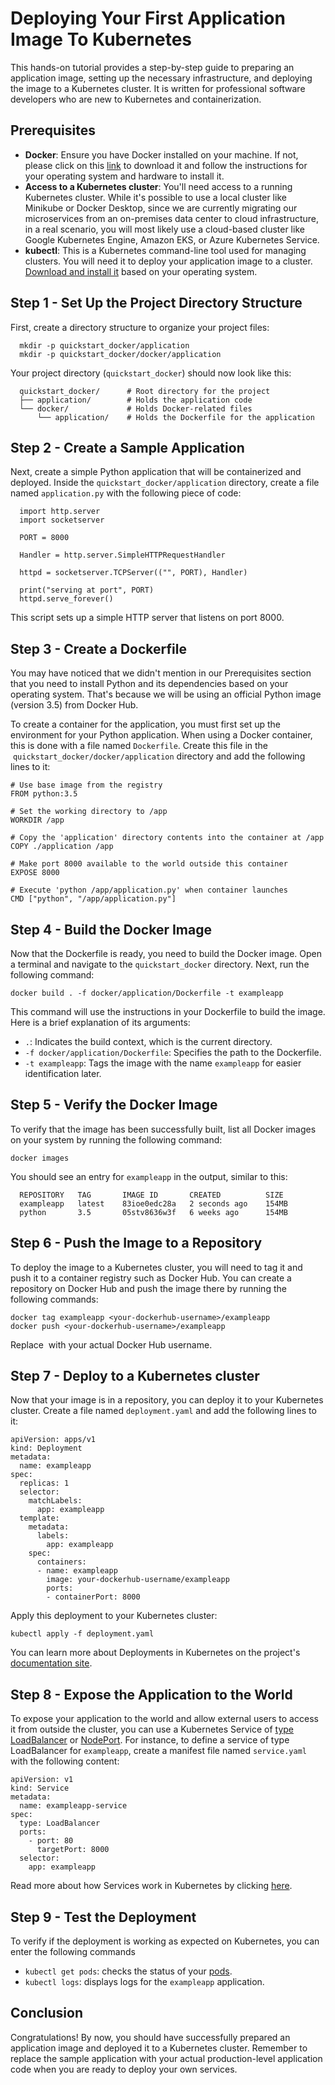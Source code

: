 # Deploying Your First Application Image To Kubernetes

This hands-on tutorial provides a step-by-step guide to preparing an application image, setting up the necessary infrastructure, and deploying the image to a Kubernetes cluster. It is written for professional software developers who are new to Kubernetes and containerization.

## Prerequisites

- **Docker**: Ensure you have Docker installed on your machine. If not, please click on this [link](https://www.docker.com/get-started/) to download it and follow the instructions for your operating system and hardware to install it.
- **Access to a Kubernetes cluster**: You'll need access to a running Kubernetes cluster. While it's possible to use a local cluster like Minikube or Docker Desktop, since we are currently migrating our microservices from an on-premises data center to cloud infrastructure, in a real scenario, you will most likely use a cloud-based cluster like Google Kubernetes Engine, Amazon EKS, or Azure Kubernetes Service.
- **kubectl**: This is a Kubernetes command-line tool used for managing clusters. You will need it to deploy your application image to a cluster. [Download and install it](https://kubernetes.io/docs/tasks/tools) based on your operating system.

## Step 1 - Set Up the Project Directory Structure

First, create a directory structure to organize your project files:

```
  mkdir -p quickstart_docker/application
  mkdir -p quickstart_docker/docker/application
```

Your project directory (`quickstart_docker`) should now look like this:

```
  quickstart_docker/      # Root directory for the project
  ├── application/        # Holds the application code
  └── docker/             # Holds Docker-related files
      └── application/    # Holds the Dockerfile for the application
```

## Step 2 - Create a Sample Application

Next, create a simple Python application that will be containerized and deployed. Inside the `quickstart_docker/application` directory, create a file named `application.py` with the following piece of code:

```
  import http.server
  import socketserver

  PORT = 8000

  Handler = http.server.SimpleHTTPRequestHandler

  httpd = socketserver.TCPServer(("", PORT), Handler)

  print("serving at port", PORT)
  httpd.serve_forever()
```

This script sets up a simple HTTP server that listens on port 8000.

## Step 3 - Create a Dockerfile

You may have noticed that we didn't mention in our Prerequisites section that you need to install Python and its dependencies based on your operating system. That's because we will be using an official Python image (version 3.5) from Docker Hub.

To create a container for the application, you must first set up the environment for your Python application. When using a Docker container, this is done with a file named `Dockerfile`. Create this file in the  `quickstart_docker/docker/application` directory and add the following lines to it:

```
# Use base image from the registry
FROM python:3.5

# Set the working directory to /app
WORKDIR /app

# Copy the 'application' directory contents into the container at /app
COPY ./application /app

# Make port 8000 available to the world outside this container
EXPOSE 8000

# Execute 'python /app/application.py' when container launches
CMD ["python", "/app/application.py"]
```

## Step 4 - Build the Docker Image

Now that the Dockerfile is ready, you need to build the Docker image. Open a terminal and navigate to the `quickstart_docker` directory. Next, run the following command:

`docker build . -f docker/application/Dockerfile -t exampleapp`

This command will use the instructions in your Dockerfile to build the image. Here is a brief explanation of its arguments:

- `.`: Indicates the build context, which is the current directory.
- `-f docker/application/Dockerfile`: Specifies the path to the Dockerfile.
- `-t exampleapp`: Tags the image with the name `exampleapp` for easier identification later.

## Step 5 - Verify the Docker Image

To verify that the image has been successfully built, list all Docker images on your system by running the following command:

`docker images`

You should see an entry for `exampleapp` in the output, similar to this:

```
  REPOSITORY   TAG       IMAGE ID       CREATED          SIZE
  exampleapp   latest    83ioe0edc28a   2 seconds ago    154MB
  python       3.5       05stv8636w3f   6 weeks ago      154MB
```

## Step 6 - Push the Image to a Repository

To deploy the image to a Kubernetes cluster, you will need to tag it and push it to a container registry such as Docker Hub. You can create a repository on Docker Hub and push the image there by running the following commands:

```
docker tag exampleapp <your-dockerhub-username>/exampleapp
docker push <your-dockerhub-username>/exampleapp
```

Replace <your-dockerhub-username> with your actual Docker Hub username.

## Step 7 - Deploy to a Kubernetes cluster

Now that your image is in a repository, you can deploy it to your Kubernetes cluster. Create a file named `deployment.yaml` and add the following lines to it:

```
apiVersion: apps/v1
kind: Deployment
metadata:
  name: exampleapp
spec:
  replicas: 1
  selector:
    matchLabels:
      app: exampleapp
  template:
    metadata:
      labels:
        app: exampleapp
    spec:
      containers:
      - name: exampleapp
        image: your-dockerhub-username/exampleapp
        ports:
        - containerPort: 8000
```

Apply this deployment to your Kubernetes cluster:

```
kubectl apply -f deployment.yaml
```

You can learn more about Deployments in Kubernetes on the project's [documentation site](https://kubernetes.io/docs/concepts/workloads/controllers/deployment/).

## Step 8 - Expose the Application to the World

To expose your application to the world and allow external users to access it from outside the cluster, you can use a Kubernetes Service of [type LoadBalancer](https://kubernetes.io/docs/concepts/services-networking/service/#loadbalancer) or [NodePort](https://kubernetes.io/docs/concepts/services-networking/service/#type-nodeport). For instance, to define a service of type LoadBalancer for `exampleapp`, create a manifest file named `service.yaml` with the following content:

```
apiVersion: v1
kind: Service
metadata:
  name: exampleapp-service
spec:
  type: LoadBalancer
  ports:
    - port: 80
      targetPort: 8000
  selector:
    app: exampleapp
```

Read more about how Services work in Kubernetes by clicking [here](https://kubernetes.io/docs/concepts/services-networking/service/#services-in-kubernetes).

## Step 9 - Test the Deployment

To verify if the deployment is working as expected on Kubernetes, you can enter the following commands

- `kubectl get pods`: checks the status of your [pods](https://kubernetes.io/docs/concepts/workloads/pods/).
- `kubectl logs`: displays logs for the `exampleapp` application.

## Conclusion

Congratulations! By now, you should have successfully prepared an application image and deployed it to a Kubernetes cluster. Remember to replace the sample application with your actual production-level application code when you are ready to deploy your own services.
